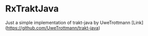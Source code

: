 # RxTraktJava
Just a simple implementation of trakt-java by UweTrottmann [Link] (https://github.com/UweTrottmann/trakt-java)
